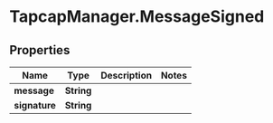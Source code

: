 # TapcapManager.MessageSigned

## Properties
Name | Type | Description | Notes
------------ | ------------- | ------------- | -------------
**message** | **String** |  | 
**signature** | **String** |  | 


